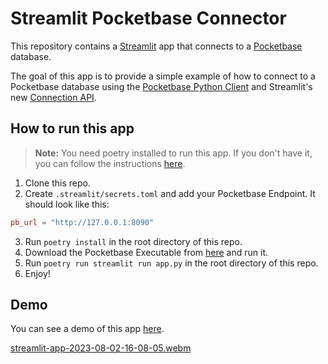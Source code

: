 # Streamlit Pocketbase Connector

This repository contains a [Streamlit](https://streamlit.io) app that connects to a [Pocketbase](https://pocketbase.io)
database.

The goal of this app is to provide a simple example of how to connect to a Pocketbase database using
the [Pocketbase Python Client](https://github.com/vaphes/pocketbase) and Streamlit's
new [Connection API](https://docs.streamlit.io/library/api-reference/connections/st.connection).

## How to run this app

> **Note:** You need poetry installed to run this app. If you don't have it, you can follow the
> instructions [here](https://python-poetry.org/docs/#installation).

1. Clone this repo.
2. Create `.streamlit/secrets.toml` and add your Pocketbase Endpoint. It should look like this:

```toml
pb_url = "http://127.0.0.1:8090"
```

3. Run `poetry install` in the root directory of this repo.
4. Download the Pocketbase Executable from [here](https://github.com/pocketbase/pocketbase/releases) and run it.
5. Run `poetry run streamlit run app.py` in the root directory of this repo.
6. Enjoy!

## Demo

You can see a demo of this app [here](https://st-pocketbase-connection.streamlit.app/).

[streamlit-app-2023-08-02-16-08-05.webm](https://github.com/Ashwin-op/st-pocketbase-connection/assets/60032753/ee89b16a-2c11-43d1-a92f-67d5ecfc2fc7)
